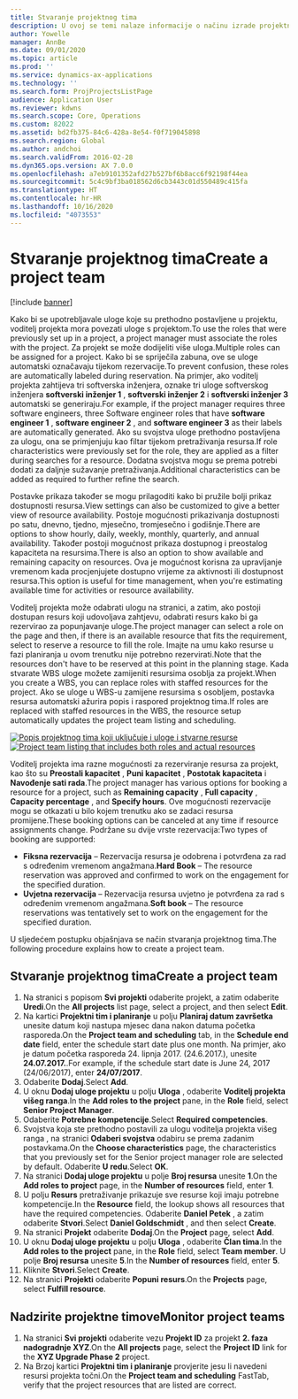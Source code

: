 ```yaml
---
title: Stvaranje projektnog tima
description: U ovoj se temi nalaze informacije o načinu izrade projektnih timova i upravljanja njima.
author: Yowelle
manager: AnnBe
ms.date: 09/01/2020
ms.topic: article
ms.prod: ''
ms.service: dynamics-ax-applications
ms.technology: ''
ms.search.form: ProjProjectsListPage
audience: Application User
ms.reviewer: kdwns
ms.search.scope: Core, Operations
ms.custom: 82022
ms.assetid: bd2fb375-84c6-428a-8e54-f0f719045898
ms.search.region: Global
ms.author: andchoi
ms.search.validFrom: 2016-02-28
ms.dyn365.ops.version: AX 7.0.0
ms.openlocfilehash: a7eb9101352afd27b527bf6b8acc6f92198f44ea
ms.sourcegitcommit: 5c4c9bf3ba018562d6cb3443c01d550489c415fa
ms.translationtype: HT
ms.contentlocale: hr-HR
ms.lasthandoff: 10/16/2020
ms.locfileid: "4073553"
---
```

# <a name="create-a-project-team"></a><span data-ttu-id="6d23c-103">Stvaranje projektnog tima</span><span class="sxs-lookup"><span data-stu-id="6d23c-103">Create a project team</span></span>

[!include [banner](../includes/banner.md)]

<span data-ttu-id="6d23c-104">Kako bi se upotrebljavale uloge koje su prethodno postavljene u projektu, voditelj projekta mora povezati uloge s projektom.</span><span class="sxs-lookup"><span data-stu-id="6d23c-104">To use the roles that were previously set up in a project, a project manager must associate the roles with the project.</span></span> <span data-ttu-id="6d23c-105">Za projekt se može dodijeliti više uloga.</span><span class="sxs-lookup"><span data-stu-id="6d23c-105">Multiple roles can be assigned for a project.</span></span> <span data-ttu-id="6d23c-106">Kako bi se spriječila zabuna, ove se uloge automatski označavaju tijekom rezervacije.</span><span class="sxs-lookup"><span data-stu-id="6d23c-106">To prevent confusion, these roles are automatically labeled during reservation.</span></span> <span data-ttu-id="6d23c-107">Na primjer, ako voditelj projekta zahtijeva tri softverska inženjera, oznake tri uloge softverskog inženjera **softverski inženjer 1** , **softverski inženjer 2** i **softverski inženjer 3** automatski se generiraju.</span><span class="sxs-lookup"><span data-stu-id="6d23c-107">For example, if the project manager requires three software engineers, three Software engineer roles that have **software engineer 1** , **software engineer 2** , and **software engineer 3** as their labels are automatically generated.</span></span> <span data-ttu-id="6d23c-108">Ako su svojstva uloge prethodno postavljena za ulogu, ona se primjenjuju kao filtar tijekom pretraživanja resursa.</span><span class="sxs-lookup"><span data-stu-id="6d23c-108">If role characteristics were previously set for the role, they are applied as a filter during searches for a resource.</span></span> <span data-ttu-id="6d23c-109">Dodatna svojstva mogu se prema potrebi dodati za daljnje sužavanje pretraživanja.</span><span class="sxs-lookup"><span data-stu-id="6d23c-109">Additional characteristics can be added as required to further refine the search.</span></span>

<span data-ttu-id="6d23c-110">Postavke prikaza također se mogu prilagoditi kako bi pružile bolji prikaz dostupnosti resursa.</span><span class="sxs-lookup"><span data-stu-id="6d23c-110">View settings can also be customized to give a better view of resource availability.</span></span> <span data-ttu-id="6d23c-111">Postoje mogućnosti prikazivanja dostupnosti po satu, dnevno, tjedno, mjesečno, tromjesečno i godišnje.</span><span class="sxs-lookup"><span data-stu-id="6d23c-111">There are options to show hourly, daily, weekly, monthly, quarterly, and annual availability.</span></span> <span data-ttu-id="6d23c-112">Također postoji mogućnost prikaza dostupnog i preostalog kapaciteta na resursima.</span><span class="sxs-lookup"><span data-stu-id="6d23c-112">There is also an option to show available and remaining capacity on resources.</span></span> <span data-ttu-id="6d23c-113">Ova je mogućnost korisna za upravljanje vremenom kada procjenjujete dostupno vrijeme za aktivnosti ili dostupnost resursa.</span><span class="sxs-lookup"><span data-stu-id="6d23c-113">This option is useful for time management, when you're estimating available time for activities or resource availability.</span></span>

<span data-ttu-id="6d23c-114">Voditelj projekta može odabrati ulogu na stranici, a zatim, ako postoji dostupan resurs koji udovoljava zahtjevu, odabrati resurs kako bi ga rezervirao za popunjavanje uloge.</span><span class="sxs-lookup"><span data-stu-id="6d23c-114">The project manager can select a role on the page and then, if there is an available resource that fits the requirement, select to reserve a resource to fill the role.</span></span> <span data-ttu-id="6d23c-115">Imajte na umu kako resurse u fazi planiranja u ovom trenutku nije potrebno rezervirati.</span><span class="sxs-lookup"><span data-stu-id="6d23c-115">Note that the resources don't have to be reserved at this point in the planning stage.</span></span> <span data-ttu-id="6d23c-116">Kada stvarate WBS uloge možete zamijeniti resursima osoblja za projekt.</span><span class="sxs-lookup"><span data-stu-id="6d23c-116">When you create a WBS, you can replace roles with staffed resources for the project.</span></span> <span data-ttu-id="6d23c-117">Ako se uloge u WBS-u zamijene resursima s osobljem, postavka resursa automatski ažurira popis i raspored projektnog tima.</span><span class="sxs-lookup"><span data-stu-id="6d23c-117">If roles are replaced with staffed resources in the WBS, the resource setup automatically updates the project team listing and scheduling.</span></span>

<span data-ttu-id="6d23c-118">[![Popis projektnog tima koji uključuje i uloge i stvarne resurse](./media/projectresourcing03-1024x368.jpg)](./media/projectresourcing03.jpg)</span><span class="sxs-lookup"><span data-stu-id="6d23c-118">[![Project team listing that includes both roles and actual resources](./media/projectresourcing03-1024x368.jpg)](./media/projectresourcing03.jpg)</span></span> 

<span data-ttu-id="6d23c-119">Voditelj projekta ima razne mogućnosti za rezerviranje resursa za projekt, kao što su **Preostali kapacitet** , **Puni kapacitet** , **Postotak kapaciteta** i **Navođenje sati rada**.</span><span class="sxs-lookup"><span data-stu-id="6d23c-119">The project manager has various options for booking a resource for a project, such as **Remaining capacity** , **Full capacity** , **Capacity percentage** , and **Specify hours**.</span></span> <span data-ttu-id="6d23c-120">Ove mogućnosti rezervacije mogu se otkazati u bilo kojem trenutku ako se zadaci resursa promijene.</span><span class="sxs-lookup"><span data-stu-id="6d23c-120">These booking options can be canceled at any time if resource assignments change.</span></span> <span data-ttu-id="6d23c-121">Podržane su dvije vrste rezervacija:</span><span class="sxs-lookup"><span data-stu-id="6d23c-121">Two types of booking are supported:</span></span>

- <span data-ttu-id="6d23c-122">**Fiksna rezervacija** – Rezervacija resursa je odobrena i potvrđena za rad s određenim vremenom angažmana.</span><span class="sxs-lookup"><span data-stu-id="6d23c-122">**Hard Book** – The resource reservation was approved and confirmed to work on the engagement for the specified duration.</span></span>
- <span data-ttu-id="6d23c-123">**Uvjetna rezervacija** – Rezervacija resursa uvjetno je potvrđena za rad s određenim vremenom angažmana.</span><span class="sxs-lookup"><span data-stu-id="6d23c-123">**Soft book** – The resource reservations was tentatively set to work on the engagement for the specified duration.</span></span>

<span data-ttu-id="6d23c-124">U sljedećem postupku objašnjava se način stvaranja projektnog tima.</span><span class="sxs-lookup"><span data-stu-id="6d23c-124">The following procedure explains how to create a project team.</span></span>

## <a name="create-a-project-team"></a><span data-ttu-id="6d23c-125">Stvaranje projektnog tima</span><span class="sxs-lookup"><span data-stu-id="6d23c-125">Create a project team</span></span>

1. <span data-ttu-id="6d23c-126">Na stranici s popisom **Svi projekti** odaberite projekt, a zatim odaberite **Uredi**.</span><span class="sxs-lookup"><span data-stu-id="6d23c-126">On the **All projects** list page, select a project, and then select **Edit**.</span></span>
2. <span data-ttu-id="6d23c-127">Na kartici **Projektni tim i planiranje** u polju **Planiraj datum završetka** unesite datum koji nastupa mjesec dana nakon datuma početka rasporeda.</span><span class="sxs-lookup"><span data-stu-id="6d23c-127">On the **Project team and scheduling** tab, in the **Schedule end date** field, enter the schedule start date plus one month.</span></span> <span data-ttu-id="6d23c-128">Na primjer, ako je datum početka rasporeda 24. lipnja 2017. (24.6.2017.), unesite **24.07.2017.**.</span><span class="sxs-lookup"><span data-stu-id="6d23c-128">For example, if the schedule start date is June 24, 2017 (24/06/2017), enter **24/07/2017**.</span></span>
3. <span data-ttu-id="6d23c-129">Odaberite **Dodaj**.</span><span class="sxs-lookup"><span data-stu-id="6d23c-129">Select **Add**.</span></span>
4. <span data-ttu-id="6d23c-130">U oknu **Dodaj uloge projektu** u polju **Uloga** , odaberite **Voditelj projekta višeg ranga**.</span><span class="sxs-lookup"><span data-stu-id="6d23c-130">In the **Add roles to the project** pane, in the **Role** field, select **Senior Project Manager**.</span></span>
5. <span data-ttu-id="6d23c-131">Odaberite **Potrebne kompetencije**.</span><span class="sxs-lookup"><span data-stu-id="6d23c-131">Select **Required competencies**.</span></span>
6. <span data-ttu-id="6d23c-132">Svojstva koja ste prethodno postavili za ulogu voditelja projekta višeg ranga , na stranici **Odaberi svojstva** odabiru se prema zadanim postavkama.</span><span class="sxs-lookup"><span data-stu-id="6d23c-132">On the **Choose characteristics** page, the characteristics that you previously set for the Senior project manager role are selected by default.</span></span> <span data-ttu-id="6d23c-133">Odaberite **U redu**.</span><span class="sxs-lookup"><span data-stu-id="6d23c-133">Select **OK**.</span></span>
7. <span data-ttu-id="6d23c-134">Na stranici **Dodaj uloge projektu** u polje **Broj resursa** unesite **1**.</span><span class="sxs-lookup"><span data-stu-id="6d23c-134">On the **Add roles to project** page, in the **Number of resources** field, enter **1**.</span></span>
8. <span data-ttu-id="6d23c-135">U polju **Resurs** pretraživanje prikazuje sve resurse koji imaju potrebne kompetencije.</span><span class="sxs-lookup"><span data-stu-id="6d23c-135">In the **Resource** field, the lookup shows all resources that have the required competencies.</span></span> <span data-ttu-id="6d23c-136">Odaberite **Daniel Petek** , a zatim odaberite **Stvori**.</span><span class="sxs-lookup"><span data-stu-id="6d23c-136">Select **Daniel Goldschmidt** , and then select **Create**.</span></span>
9. <span data-ttu-id="6d23c-137">Na stranici **Projekt** odaberite **Dodaj**.</span><span class="sxs-lookup"><span data-stu-id="6d23c-137">On the **Project** page, select **Add**.</span></span>
10. <span data-ttu-id="6d23c-138">U oknu **Dodaj uloge projektu** u polju **Uloga** , odaberite **Član tima**.</span><span class="sxs-lookup"><span data-stu-id="6d23c-138">In the **Add roles to the project** pane, in the **Role** field, select **Team member**.</span></span> <span data-ttu-id="6d23c-139">U polje **Broj resursa** unesite **5**.</span><span class="sxs-lookup"><span data-stu-id="6d23c-139">In the **Number of resources** field, enter **5**.</span></span>
11. <span data-ttu-id="6d23c-140">Kliknite **Stvori**.</span><span class="sxs-lookup"><span data-stu-id="6d23c-140">Select **Create**.</span></span>
12. <span data-ttu-id="6d23c-141">Na stranici **Projekti** odaberite **Popuni resurs**.</span><span class="sxs-lookup"><span data-stu-id="6d23c-141">On the **Projects** page, select **Fulfill resource**.</span></span>

## <a name="monitor-project-teams"></a><span data-ttu-id="6d23c-142">Nadzirite projektne timove</span><span class="sxs-lookup"><span data-stu-id="6d23c-142">Monitor project teams</span></span>
1. <span data-ttu-id="6d23c-143">Na stranici **Svi projekti** odaberite vezu **Projekt ID** za projekt **2. faza nadogradnje XYZ**.</span><span class="sxs-lookup"><span data-stu-id="6d23c-143">On the **All projects** page, select the **Project ID** link for the **XYZ Upgrade Phase 2** project.</span></span>
2. <span data-ttu-id="6d23c-144">Na Brzoj kartici **Projektni tim i planiranje** provjerite jesu li navedeni resursi projekta točni.</span><span class="sxs-lookup"><span data-stu-id="6d23c-144">On the **Project team and scheduling** FastTab, verify that the project resources that are listed are correct.</span></span>

